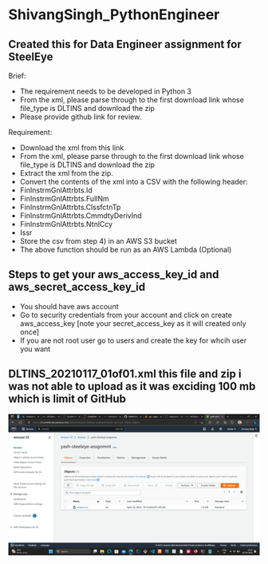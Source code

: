 # ShivangSingh_PythonEngineer

## Created this for Data Engineer assignment for SteelEye 

Brief:

* The requirement needs to be developed in Python 3
* From the xml, please parse through to the first download link whose file_type is DLTINS and download the zip
* Please provide github link for review.

Requirement:

* Download the xml from this link
* From the xml, please parse through to the first download link whose file_type is DLTINS and download the zip
* Extract the xml from the zip.
* Convert the contents of the xml into a CSV with the following header:
* FinInstrmGnlAttrbts.Id
* FinInstrmGnlAttrbts.FullNm
* FinInstrmGnlAttrbts.ClssfctnTp
* FinInstrmGnlAttrbts.CmmdtyDerivInd
* FinInstrmGnlAttrbts.NtnlCcy
* Issr
* Store the csv from step 4) in an AWS S3 bucket
* The above function should be run as an AWS Lambda (Optional)

## Steps to get your aws_access_key_id and aws_secret_access_key_id
* You should have aws account
* Go to security credentials from your account and click on create aws_access_key [note your secret_access_key as it will created only once]
* If you are not root user go to users and create the key for whcih user you want

## DLTINS_20210117_01of01.xml this file and zip i was not able to upload as it was exciding 100 mb which is limit of GitHub
<img src = "Screenshot 2023-04-22 191732.png">
